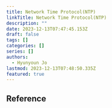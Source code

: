 ```yaml
---
title: Network Time Protocol(NTP)
linkTitle: Network Time Protocol(NTP)
description: ""
date: 2023-12-13T07:47:45.153Z
draft: false
tags: []
categories: []
series: []
authors:
  - Hyunyoun Jo
lastmod: 2023-12-13T07:48:50.335Z
featured: true
---
```


## Reference
